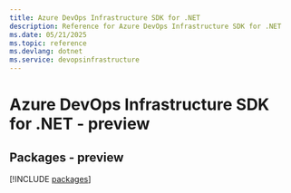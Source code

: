 ```yaml
---
title: Azure DevOps Infrastructure SDK for .NET
description: Reference for Azure DevOps Infrastructure SDK for .NET
ms.date: 05/21/2025
ms.topic: reference
ms.devlang: dotnet
ms.service: devopsinfrastructure
---
```

# Azure DevOps Infrastructure SDK for .NET - preview
## Packages - preview
[!INCLUDE [packages](devops-infrastructure-index.md)]